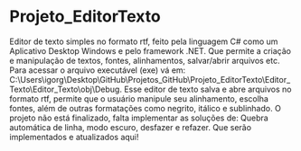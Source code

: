 # Projeto_EditorTexto
 Editor de texto simples no formato rtf, feito pela linguagem C# como um Aplicativo Desktop Windows e pelo framework .NET. Que permite a criação e manipulação de textos, fontes, alinhamentos, salvar/abrir arquivos etc.
 Para acessar o arquivo executável (exe) vá em: C:\Users\igorg\Desktop\GitHub\Projetos_GitHub\Projeto_EditorTexto\Editor_Texto\Editor_Texto\obj\Debug.
 Esse editor de texto salva e abre arquivos no formato rtf, permite que o usuário manipule seu alinhamento, escolha fontes, além de outras formatações como negrito, itálico e sublinhado. O projeto não está finalizado, falta implementar as soluções de: Quebra automática de linha, modo escuro, desfazer e refazer. Que serão implementados e atualizados aqui!
